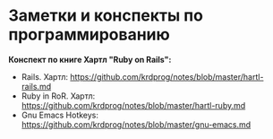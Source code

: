 # Заметки и конспекты по программированию

**Конспект по книге Хартл "Ruby on Rails":**

- Rails. Хартл: https://github.com/krdprog/notes/blob/master/hartl-rails.md
- Ruby in RoR. Хартл: https://github.com/krdprog/notes/blob/master/hartl-ruby.md
- Gnu Emacs Hotkeys: https://github.com/krdprog/notes/blob/master/gnu-emacs.md
